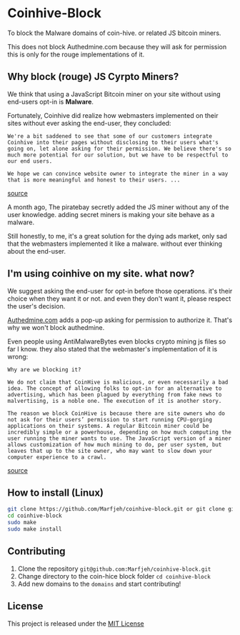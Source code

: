 # Coinhive-Block

To block the Malware domains of coin-hive.
or related JS bitcoin miners.

This does not block Authedmine.com because they will ask for permission this is only for the rouge implementations of it.

## Why block (rouge) JS Cyrpto Miners?
We think that using a JavaScript Bitcoin miner on your site without using end-users opt-in is **Malware**.

Fortunately, Coinhive did realize how webmasters implemented on their sites without ever asking the end-user, they concluded:
```
We're a bit saddened to see that some of our customers integrate Coinhive into their pages without disclosing to their users what's going on, let alone asking for their permission. We believe there's so much more potential for our solution, but we have to be respectful to our end users.

We hope we can convince website owner to integrate the miner in a way that is more meaningful and honest to their users. ...
```
[source][4]

A month ago, The piratebay secretly added the JS miner without any of the user knowledge. adding secret miners is making your site behave as a malware. 

Still honestly, to me, it's a great solution for the dying ads market, only sad that the webmasters implemented it like a malware. without ever thinking about the end-user.

## I'm using coinhive on my site. what now?
We suggest asking the end-user for opt-in before those operations. it's their choice when they want it or not. and even they don't want it, please respect the user's decision.

[Authedmine.com][3] adds a pop-up asking for permission to authorize it. That's why we won't block authedmine.

Even people using AntiMalwareBytes even blocks crypto mining js files so far I know. they also stated that the webmaster's implementation of it is wrong:
```
Why are we blocking it?

We do not claim that CoinHive is malicious, or even necessarily a bad idea. The concept of allowing folks to opt-in for an alternative to advertising, which has been plagued by everything from fake news to malvertising, is a noble one. The execution of it is another story.

The reason we block CoinHive is because there are site owners who do not ask for their users’ permission to start running CPU-gorging applications on their systems. A regular Bitcoin miner could be incredibly simple or a powerhouse, depending on how much computing the user running the miner wants to use. The JavaScript version of a miner allows customization of how much mining to do, per user system, but leaves that up to the site owner, who may want to slow down your computer experience to a crawl.
``` 
[source][1]

## How to install (Linux)
```BASH
git clone https://github.com/Marfjeh/coinhive-block.git or git clone git@github.com:Marfjeh/coinhive-block.git
cd coinhive-block
sudo make
sudo make install
```

## Contributing
1. Clone the repository `git@github.com:Marfjeh/coinhive-block.git`
2. Change directory to the coin-hice block folder `cd coinhive-block`
3. Add new domains to the `domains` and start contributing!


## License

This project is released under the [MIT License][2]

[1]: https://blog.malwarebytes.com/security-world/2017/10/why-is-malwarebytes-blocking-coinhive/
[2]: https://github.com/Marfjeh/coinhive-block/blob/master/LICENSE.md
[3]: http://www.authedmine.com
[4]: https://coinhive.com/blog/status-report
